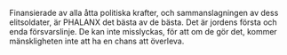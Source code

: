 Finansierade av alla åtta politiska krafter, och sammanslagningen av
dess elitsoldater, är PHALANX det bästa av de bästa. Det är jordens
första och enda försvarslinje. De kan inte misslyckas, för att om de gör
det, kommer mänskligheten inte att ha en chans att överleva.